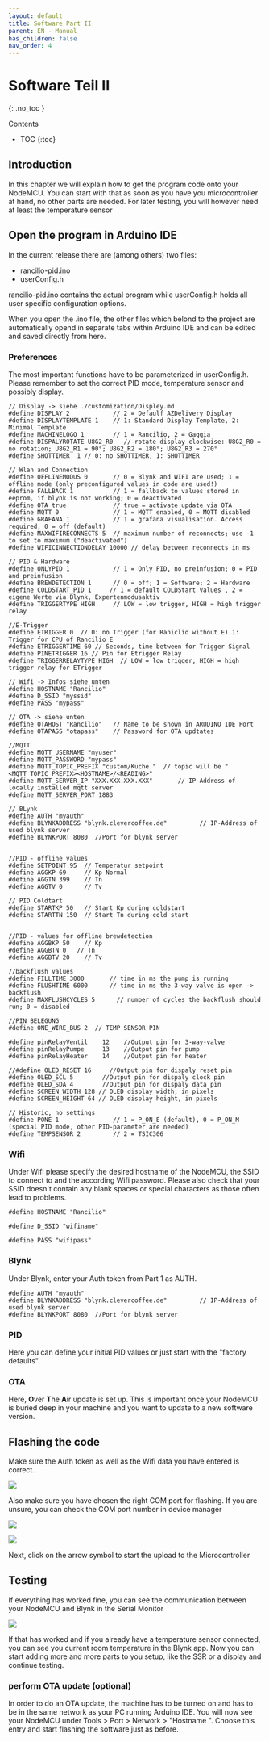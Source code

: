 ```yaml
---
layout: default
title: Software Part II
parent: EN - Manual
has_children: false
nav_order: 4
---
```


# Software Teil II
{: .no_toc }

Contents

* TOC
{:toc}

## Introduction

In this chapter we will explain how to get the program code onto your NodeMCU. You can start with that as soon as you have you microcontroller at hand, no other parts are needed. For later testing, you will however need at least the temperature sensor


## Open the program in Arduino IDE

In the current release there are (among others) two files:
* rancilio-pid.ino
* userConfig.h

rancilio-pid.ino contains the actual program while userConfig.h holds all user specific configuration options.

When you open the .ino file, the other files which belond to the project are automatically opend in separate tabs within Arduino IDE and can be edited and saved directly from here.


### Preferences

The most important functions have to be parameterized in userConfig.h. Please remember to set the correct PID mode, temperature sensor and possibly display.


```
// Display -> siehe ./customization/Displey.md
#define DISPLAY 2            // 2 = Defaulf AZDelivery Display
#define DISPLAYTEMPLATE 1    // 1: Standard Display Template, 2: Minimal Template
#define MACHINELOGO 1        // 1 = Rancilio, 2 = Gaggia
#define DISPALYROTATE U8G2_R0   // rotate display clockwise: U8G2_R0 = no rotation; U8G2_R1 = 90°; U8G2_R2 = 180°; U8G2_R3 = 270°
#define SHOTTIMER  1 // 0: no SHOTTIMER, 1: SHOTTIMER

// Wlan and Connection
#define OFFLINEMODUS 0       // 0 = Blynk and WIFI are used; 1 = offline mode (only preconfigured values in code are used!)
#define FALLBACK 1           // 1 = fallback to values stored in eeprom, if blynk is not working; 0 = deactivated
#define OTA true             // true = activate update via OTA
#define MQTT 0               // 1 = MQTT enabled, 0 = MQTT disabled
#define GRAFANA 1            // 1 = grafana visualisation. Access required, 0 = off (default)
#define MAXWIFIRECONNECTS 5  // maximum number of reconnects; use -1 to set to maximum ("deactivated")
#define WIFICINNECTIONDELAY 10000 // delay between reconnects in ms

// PID & Hardware
#define ONLYPID 1            // 1 = Only PID, no preinfusion; 0 = PID and preinfusion
#define BREWDETECTION 1      // 0 = off; 1 = Software; 2 = Hardware
#define COLDSTART_PID 1     // 1 = default COLDStart Values , 2 = eigene Werte via Blynk, Expertenmodusaktiv
#define TRIGGERTYPE HIGH     // LOW = low trigger, HIGH = high trigger relay

//E-Trigger
#define ETRIGGER 0  // 0: no Trigger (for Raniclio without E) 1: Trigger for CPU of Rancilio E
#define ETRIGGERTIME 60 // Seconds, time between for Trigger Signal
#define PINETRIGGER 16 // Pin for Etrigger Relay
#define TRIGGERRELAYTYPE HIGH  // LOW = low trigger, HIGH = high trigger relay for ETrigger

// Wifi -> Infos siehe unten
#define HOSTNAME "Rancilio"
#define D_SSID "myssid"
#define PASS "mypass"

// OTA -> siehe unten
#define OTAHOST "Rancilio"   // Name to be shown in ARUDINO IDE Port
#define OTAPASS "otapass"    // Password for OTA updtates

//MQTT
#define MQTT_USERNAME "myuser"
#define MQTT_PASSWORD "mypass"
#define MQTT_TOPIC_PREFIX "custom/Küche."  // topic will be "<MQTT_TOPIC_PREFIX><HOSTNAME>/<READING>"
#define MQTT_SERVER_IP "XXX.XXX.XXX.XXX"       // IP-Address of locally installed mqtt server
#define MQTT_SERVER_PORT 1883    

// BLynk
#define AUTH "myauth"
#define BLYNKADDRESS "blynk.clevercoffee.de"         // IP-Address of used blynk server
#define BLYNKPORT 8080  //Port for blynk server


//PID - offline values
#define SETPOINT 95  // Temperatur setpoint
#define AGGKP 69     // Kp Normal
#define AGGTN 399    // Tn
#define AGGTV 0      // Tv

// PID Coldtart
#define STARTKP 50   // Start Kp during coldstart
#define STARTTN 150  // Start Tn during cold start


//PID - values for offline brewdetection
#define AGGBKP 50    // Kp
#define AGGBTN 0   // Tn
#define AGGBTV 20    // Tv

//backflush values
#define FILLTIME 3000       // time in ms the pump is running
#define FLUSHTIME 6000      // time in ms the 3-way valve is open -> backflush
#define MAXFLUSHCYCLES 5      // number of cycles the backflush should run; 0 = disabled

//PIN BELEGUNG
#define ONE_WIRE_BUS 2  // TEMP SENSOR PIN

#define pinRelayVentil    12    //Output pin for 3-way-valve
#define pinRelayPumpe     13    //Output pin for pump
#define pinRelayHeater    14    //Output pin for heater

//#define OLED_RESET 16     //Output pin for dispaly reset pin
#define OLED_SCL 5        //Output pin for dispaly clock pin
#define OLED_SDA 4        //Output pin for dispaly data pin
#define SCREEN_WIDTH 128 // OLED display width, in pixels
#define SCREEN_HEIGHT 64 // OLED display height, in pixels  

// Historic, no settings
#define PONE 1               // 1 = P_ON_E (default), 0 = P_ON_M (special PID mode, other PID-parameter are needed)
#define TEMPSENSOR 2         // 2 = TSIC306

```

### Wifi

Under Wifi please specify the desired hostname of the NodeMCU, the SSID to connect to and the according Wifi password. Please also check that your SSID doesn't contain any blank spaces or special characters as those often lead to problems.

```
#define HOSTNAME "Rancilio"

#define D_SSID "wifiname"

#define PASS "wifipass"
```

### Blynk

Under Blynk, enter your Auth token from Part 1 as AUTH.

```
#define AUTH "myauth"
#define BLYNKADDRESS "blynk.clevercoffee.de"         // IP-Address of used blynk server
#define BLYNKPORT 8080  //Port for blynk server

```

### PID

Here you can define your initial PID values or just start with the "factory defaults"

### OTA

Here, **O**ver **T**he **A**ir update is set up. This is important once your NodeMCU is buried deep in your machine and you want to update to a new software version.

## Flashing the code

Make sure the Auth token as well as the Wifi data you have entered is correct.

![](../img/image-2.png)

Also make sure you have chosen the right COM port for flashing. If you are unsure, you can check the COM port number in device manager

![](../img/34.png)

![](../img/35.png)

Next, click on the arrow symbol to start the upload to the Microcontroller

## Testing

If everything has worked fine, you can see the communication between your NodeMCU and Blynk in the Serial Monitor

![](../img/36.png)

If that has worked and if you already have a temperature sensor connected, you can see you current room temperature in the Blynk app. Now you can start adding more and more parts to you setup, like the SSR or a display and continue testing.

### perform OTA update (optional)

In order to do an OTA update, the machine has to be turned on and has to be in the same network as your PC running Arduino IDE. You will now see your NodeMCU under Tools > Port > Network > "Hostname <IP-Address>". Choose this entry and start flashing the software just as before.

